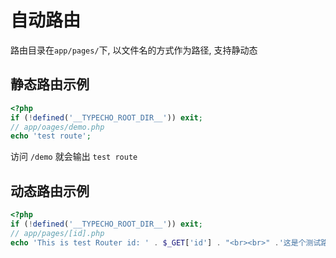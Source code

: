 # 自动路由

路由目录在`app/pages/`下, 以文件名的方式作为路径, 支持静动态

## 静态路由示例

```php
<?php
if (!defined('__TYPECHO_ROOT_DIR__')) exit;
// app/oages/demo.php
echo 'test route';
```

访问 `/demo` 就会输出 `test route`

## 动态路由示例

```php
<?php 
if (!defined('__TYPECHO_ROOT_DIR__')) exit;
// app/pages/[id].php
echo 'This is test Router id: ' . $_GET['id'] . "<br><br>" .'这是个测试路由, 定义在 app/pages/[id].php 不需要直接删除即可';
```
